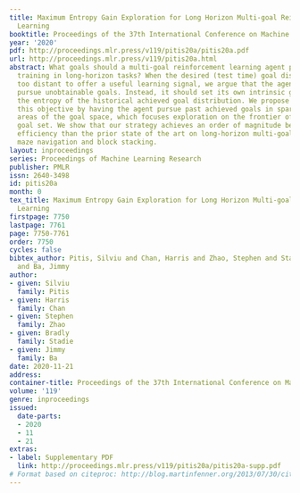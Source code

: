 ```yaml
---
title: Maximum Entropy Gain Exploration for Long Horizon Multi-goal Reinforcement
  Learning
booktitle: Proceedings of the 37th International Conference on Machine Learning
year: '2020'
pdf: http://proceedings.mlr.press/v119/pitis20a/pitis20a.pdf
url: http://proceedings.mlr.press/v119/pitis20a.html
abstract: What goals should a multi-goal reinforcement learning agent pursue during
  training in long-horizon tasks? When the desired (test time) goal distribution is
  too distant to offer a useful learning signal, we argue that the agent should not
  pursue unobtainable goals. Instead, it should set its own intrinsic goals that maximize
  the entropy of the historical achieved goal distribution. We propose to optimize
  this objective by having the agent pursue past achieved goals in sparsely explored
  areas of the goal space, which focuses exploration on the frontier of the achievable
  goal set. We show that our strategy achieves an order of magnitude better sample
  efficiency than the prior state of the art on long-horizon multi-goal tasks including
  maze navigation and block stacking.
layout: inproceedings
series: Proceedings of Machine Learning Research
publisher: PMLR
issn: 2640-3498
id: pitis20a
month: 0
tex_title: Maximum Entropy Gain Exploration for Long Horizon Multi-goal Reinforcement
  Learning
firstpage: 7750
lastpage: 7761
page: 7750-7761
order: 7750
cycles: false
bibtex_author: Pitis, Silviu and Chan, Harris and Zhao, Stephen and Stadie, Bradly
  and Ba, Jimmy
author:
- given: Silviu
  family: Pitis
- given: Harris
  family: Chan
- given: Stephen
  family: Zhao
- given: Bradly
  family: Stadie
- given: Jimmy
  family: Ba
date: 2020-11-21
address: 
container-title: Proceedings of the 37th International Conference on Machine Learning
volume: '119'
genre: inproceedings
issued:
  date-parts:
  - 2020
  - 11
  - 21
extras:
- label: Supplementary PDF
  link: http://proceedings.mlr.press/v119/pitis20a/pitis20a-supp.pdf
# Format based on citeproc: http://blog.martinfenner.org/2013/07/30/citeproc-yaml-for-bibliographies/
---
```

